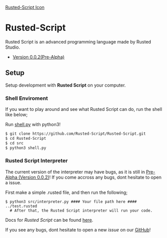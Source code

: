 [Rusted-Script Icon](https://github.com/Rusted-Script/Rusted-Script/blob/master/icon.png)

# Rusted-Script
Rusted Script is an advanced programming language made by Rusted Studio.

-  [Version 0.0.2(Pre-Alpha)](https://github.com/Rusted-Script/Rusted-Script/releases/tag/0.0.2)


## Setup

Setup development with **Rusted Script** on your computer.

### Shell Enviroment

If you want to play around and see what Rusted Script can do, run the shell like below;

Run [shell.py](https://github.com/Rusted-Script/Rusted-Script/blob/master/src/shell.py) with python3!

```sh
$ git clone https://github.com/Rusted-Script/Rusted-Script.git
$ cd Rusted-Script
$ cd src
$ python3 shell.py
```

### Rusted Script Interpreter

The current version of the interpreter may have bugs, as it is still in [Pre-Alpha (Version 0.0.2)](https://github.com/Rusted-Script/Rusted-Script/releases/tag/0.0.2)! If you come accross any bugs, dont hesitate to open a issue.

First make a simple .rusted file, and then run the following;

```
$ python3 src/interpreter.py #### Your file path here #### ../test.rusted
  # After that, the Rusted Script interpreter will run your code.
```

Docs for *Rusted Script* can be found [here](https://github.com/Rusted-Script/Docs).

If you see any bugs, dont hesitate to open a new *issue* on our [GitHub](https://github.com/Rusted-Script/Rusted-Script)!
